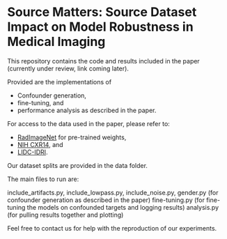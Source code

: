 # Source Matters: Source Dataset Impact on Model Robustness in Medical Imaging

This repository contains the code and results included in the paper (currently under review, link coming later).

Provided are the implementations of

* Confounder generation,
* fine-tuning, and
* performance analysis as described in the paper.

For access to the data used in the paper, please refer to:
* [RadImageNet](https://github.com/BMEII-AI/RadImageNet) for pre-trained weights,
* [NIH CXR14](https://nihcc.app.box.com/v/ChestXray-NIHCC), and
* [LIDC-IDRI](https://wiki.cancerimagingarchive.net/pages/viewpage.action?pageId=1966254).

Our dataset splits are provided in the data folder.

The main files to run are:

include_artifacts.py, include_lowpass.py, include_noise.py, gender.py (for confounder generation as described in the paper)
fine-tuning.py (for fine-tuning the models on confounded targets and logging results)
analysis.py (for pulling results together and plotting)

Feel free to contact us for help with the reproduction of our experiments.
